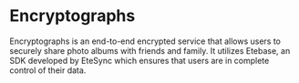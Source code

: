 # Encryptographs

Encryptographs is an end-to-end encrypted service that allows users to securely share photo albums with friends and family. It utilizes Etebase, an SDK developed by EteSync which ensures that users are in complete control of their data.
